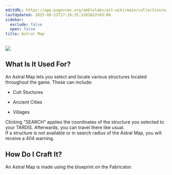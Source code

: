 ```yaml
---
editURL: https://app.pagescms.org/amblelabs/ait-wiki/main/collection/wiki/edit/prebuild%2Fsrc%2Fblocks%2Fastral_map.yaml
lastUpdated: 2025-08-23T17:16:35.5281622+03:00
sidebar:
  exclude: false
  open: false
title: Astral Map
---
```


![](/blocks/images/astral_map.webp)

## What Is It Used For?

An Astral Map lets you select and locate various structures located throughout the game. These can include:

*   Cult Stuctures
    
*   Ancient Cities
    
*   Villages
    

Clicking "SEARCH" applies the coordinates of the structure you selected to your TARDIS. Afterwards, you can travel there like usual.  
If a structure is not available or in search radius of the Astral Map, you will receive a 404 warning.

## How Do I Craft It?

An Astral Map is made using the blueprint on the Fabricator.

